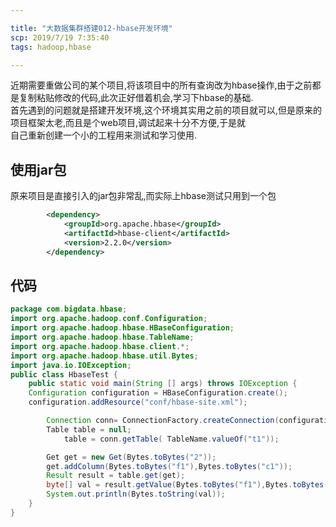 ```yaml
---

title: "大数据集群搭建012-hbase开发环境"
scp: 2019/7/19 7:35:40
tags: hadoop,hbase

---
```


近期需要重做公司的某个项目,将该项目中的所有查询改为hbase操作,由于之前都是复制粘贴修改的代码,此次正好借着机会,学习下hbase的基础.  
首先遇到的问题就是搭建开发环境,这个环境其实用之前的项目就可以,但是原来的项目框架太老,而且是个web项目,调试起来十分不方便,于是就  
自己重新创建一个小的工程用来测试和学习使用.

## 使用jar包
原来项目是直接引入的jar包非常乱,而实际上hbase测试只用到一个包
```xml
        <dependency>
            <groupId>org.apache.hbase</groupId>
            <artifactId>hbase-client</artifactId>
            <version>2.2.0</version>
        </dependency>
```

## 代码


```java
package com.bigdata.hbase;
import org.apache.hadoop.conf.Configuration;
import org.apache.hadoop.hbase.HBaseConfiguration;
import org.apache.hadoop.hbase.TableName;
import org.apache.hadoop.hbase.client.*;
import org.apache.hadoop.hbase.util.Bytes;
import java.io.IOException;
public class HbaseTest {
    public static void main(String [] args) throws IOException {
    Configuration configuration = HBaseConfiguration.create();
    configuration.addResource("conf/hbase-site.xml");

        Connection conn= ConnectionFactory.createConnection(configuration);
        Table table = null;
            table = conn.getTable( TableName.valueOf("t1"));

        Get get = new Get(Bytes.toBytes("2"));
        get.addColumn(Bytes.toBytes("f1"),Bytes.toBytes("c1"));
        Result result = table.get(get);
        byte[] val = result.getValue(Bytes.toBytes("f1"),Bytes.toBytes("c1"));
        System.out.println(Bytes.toString(val));
    }
}
```